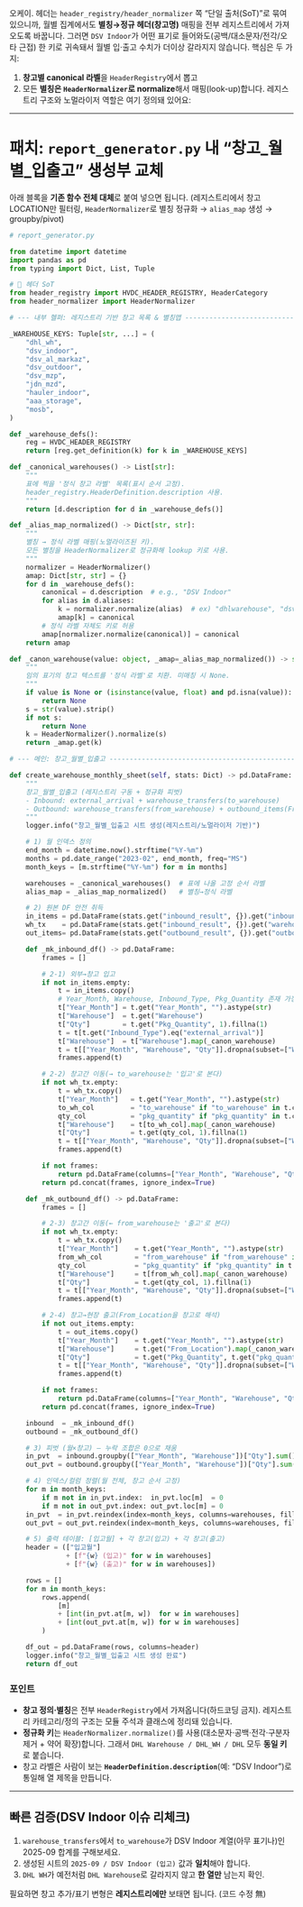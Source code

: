 오케이. 헤더는 `header_registry/header_normalizer` 쪽 “단일 출처(SoT)”로 묶여 있으니까, 월별 집계에서도 **별칭→정규 헤더(창고명)** 매핑을 전부 레지스트리에서 가져오도록 바꿉니다. 그러면 `DSV Indoor`가 어떤 표기로 들어와도(공백/대소문자/전각/오타 근접) 한 키로 귀속돼서 월별 입·출고 수치가 더이상 갈라지지 않습니다. 핵심은 두 가지:

1. **창고별 canonical 라벨**을 `HeaderRegistry`에서 뽑고
2. 모든 **별칭은 `HeaderNormalizer`로 normalize**해서 매핑(look-up)합니다.
   레지스트리 구조와 노멀라이저 역할은 여기 정의돼 있어요:

---

# 패치: `report_generator.py` 내 “창고_월별_입출고” 생성부 교체

아래 블록을 **기존 함수 전체 대체**로 붙여 넣으면 됩니다.
(레지스트리에서 창고 LOCATION만 필터링, `HeaderNormalizer`로 별칭 정규화 → `alias_map` 생성 → groupby/pivot)

```python
# report_generator.py

from datetime import datetime
import pandas as pd
from typing import Dict, List, Tuple

# 🔗 헤더 SoT
from header_registry import HVDC_HEADER_REGISTRY, HeaderCategory
from header_normalizer import HeaderNormalizer

# --- 내부 헬퍼: 레지스트리 기반 창고 목록 & 별칭맵 -----------------------------

_WAREHOUSE_KEYS: Tuple[str, ...] = (
    "dhl_wh",
    "dsv_indoor",
    "dsv_al_markaz",
    "dsv_outdoor",
    "dsv_mzp",
    "jdn_mzd",
    "hauler_indoor",
    "aaa_storage",
    "mosb",
)

def _warehouse_defs():
    reg = HVDC_HEADER_REGISTRY
    return [reg.get_definition(k) for k in _WAREHOUSE_KEYS]

def _canonical_warehouses() -> List[str]:
    """
    표에 찍을 '정식 창고 라벨' 목록(표시 순서 고정).
    header_registry.HeaderDefinition.description 사용.
    """
    return [d.description for d in _warehouse_defs()]

def _alias_map_normalized() -> Dict[str, str]:
    """
    별칭 → 정식 라벨 매핑(노멀라이즈된 키).
    모든 별칭을 HeaderNormalizer로 정규화해 lookup 키로 사용.
    """
    normalizer = HeaderNormalizer()
    amap: Dict[str, str] = {}
    for d in _warehouse_defs():
        canonical = d.description  # e.g., "DSV Indoor"
        for alias in d.aliases:
            k = normalizer.normalize(alias)  # ex) "dhlwarehouse", "dsvalmarkaz"
            amap[k] = canonical
        # 정식 라벨 자체도 키로 허용
        amap[normalizer.normalize(canonical)] = canonical
    return amap

def _canon_warehouse(value: object, _amap=_alias_map_normalized()) -> str | None:
    """
    임의 표기의 창고 텍스트를 '정식 라벨'로 치환. 미매칭 시 None.
    """
    if value is None or (isinstance(value, float) and pd.isna(value)):
        return None
    s = str(value).strip()
    if not s:
        return None
    k = HeaderNormalizer().normalize(s)
    return _amap.get(k)

# --- 메인: 창고_월별_입출고 ------------------------------------------------------

def create_warehouse_monthly_sheet(self, stats: Dict) -> pd.DataFrame:
    """
    창고_월별_입출고 (레지스트리 구동 + 정규화 피벗)
    - Inbound: external_arrival + warehouse_transfers(to_warehouse)
    - Outbound: warehouse_transfers(from_warehouse) + outbound_items(From_Location→Site)
    """
    logger.info("창고_월별_입출고 시트 생성(레지스트리/노멀라이저 기반)")

    # 1) 월 인덱스 정의
    end_month = datetime.now().strftime("%Y-%m")
    months = pd.date_range("2023-02", end_month, freq="MS")
    month_keys = [m.strftime("%Y-%m") for m in months]

    warehouses = _canonical_warehouses()  # 표에 나올 고정 순서 라벨
    alias_map = _alias_map_normalized()   # 별칭→정식 라벨

    # 2) 원본 DF 안전 취득
    in_items = pd.DataFrame(stats.get("inbound_result", {}).get("inbound_items", []))
    wh_tx    = pd.DataFrame(stats.get("inbound_result", {}).get("warehouse_transfers", []))
    out_items= pd.DataFrame(stats.get("outbound_result", {}).get("outbound_items", []))

    def _mk_inbound_df() -> pd.DataFrame:
        frames = []

        # 2-1) 외부→창고 입고
        if not in_items.empty:
            t = in_items.copy()
            # Year_Month, Warehouse, Inbound_Type, Pkg_Quantity 존재 가정(없어도 에러 안 나게)
            t["Year_Month"] = t.get("Year_Month", "").astype(str)
            t["Warehouse"]  = t.get("Warehouse")
            t["Qty"]        = t.get("Pkg_Quantity", 1).fillna(1)
            t = t[t.get("Inbound_Type").eq("external_arrival")]
            t["Warehouse"]  = t["Warehouse"].map(_canon_warehouse)
            t = t[["Year_Month", "Warehouse", "Qty"]].dropna(subset=["Warehouse"])
            frames.append(t)

        # 2-2) 창고간 이동(→ to_warehouse는 '입고'로 본다)
        if not wh_tx.empty:
            t = wh_tx.copy()
            t["Year_Month"]   = t.get("Year_Month", "").astype(str)
            to_wh_col         = "to_warehouse" if "to_warehouse" in t.columns else "To_Warehouse"
            qty_col           = "pkg_quantity" if "pkg_quantity" in t.columns else "Pkg_Quantity"
            t["Warehouse"]    = t[to_wh_col].map(_canon_warehouse)
            t["Qty"]          = t.get(qty_col, 1).fillna(1)
            t = t[["Year_Month", "Warehouse", "Qty"]].dropna(subset=["Warehouse"])
            frames.append(t)

        if not frames:
            return pd.DataFrame(columns=["Year_Month", "Warehouse", "Qty"])
        return pd.concat(frames, ignore_index=True)

    def _mk_outbound_df() -> pd.DataFrame:
        frames = []

        # 2-3) 창고간 이동(← from_warehouse는 '출고'로 본다)
        if not wh_tx.empty:
            t = wh_tx.copy()
            t["Year_Month"]    = t.get("Year_Month", "").astype(str)
            from_wh_col        = "from_warehouse" if "from_warehouse" in t.columns else "From_Warehouse"
            qty_col            = "pkg_quantity" if "pkg_quantity" in t.columns else "Pkg_Quantity"
            t["Warehouse"]     = t[from_wh_col].map(_canon_warehouse)
            t["Qty"]           = t.get(qty_col, 1).fillna(1)
            t = t[["Year_Month", "Warehouse", "Qty"]].dropna(subset=["Warehouse"])
            frames.append(t)

        # 2-4) 창고→현장 출고(From_Location을 창고로 해석)
        if not out_items.empty:
            t = out_items.copy()
            t["Year_Month"]    = t.get("Year_Month", "").astype(str)
            t["Warehouse"]     = t.get("From_Location").map(_canon_warehouse)
            t["Qty"]           = t.get("Pkg_Quantity", t.get("pkg_quantity", 1)).fillna(1)
            t = t[["Year_Month", "Warehouse", "Qty"]].dropna(subset=["Warehouse"])
            frames.append(t)

        if not frames:
            return pd.DataFrame(columns=["Year_Month", "Warehouse", "Qty"])
        return pd.concat(frames, ignore_index=True)

    inbound  = _mk_inbound_df()
    outbound = _mk_outbound_df()

    # 3) 피벗 (월×창고) — 누락 조합은 0으로 채움
    in_pvt  = inbound.groupby(["Year_Month", "Warehouse"])["Qty"].sum().unstack(fill_value=0)
    out_pvt = outbound.groupby(["Year_Month", "Warehouse"])["Qty"].sum().unstack(fill_value=0)

    # 4) 인덱스/컬럼 정렬(월 전체, 창고 순서 고정)
    for m in month_keys:
        if m not in in_pvt.index:  in_pvt.loc[m]  = 0
        if m not in out_pvt.index: out_pvt.loc[m] = 0
    in_pvt  = in_pvt.reindex(index=month_keys, columns=warehouses, fill_value=0)
    out_pvt = out_pvt.reindex(index=month_keys, columns=warehouses, fill_value=0)

    # 5) 출력 테이블: [입고월] + 각 창고(입고) + 각 창고(출고)
    header = (["입고월"]
              + [f"{w} (입고)" for w in warehouses]
              + [f"{w} (출고)" for w in warehouses])

    rows = []
    for m in month_keys:
        rows.append(
            [m]
            + [int(in_pvt.at[m, w])  for w in warehouses]
            + [int(out_pvt.at[m, w]) for w in warehouses]
        )

    df_out = pd.DataFrame(rows, columns=header)
    logger.info("창고_월별_입출고 시트 생성 완료")
    return df_out
```

### 포인트

* **창고 정의·별칭**은 전부 `HeaderRegistry`에서 가져옵니다(하드코딩 금지). 레지스트리 카테고리/정의 구조는 모듈 주석과 클래스에 정리돼 있습니다.
* **정규화 키**는 `HeaderNormalizer.normalize()`를 사용(대소문자·공백·전각·구분자 제거 + 약어 확장)합니다. 그래서 `DHL Warehouse / DHL_WH / DHL` 모두 **동일 키**로 붙습니다.
* 창고 라벨은 사람이 보는 **`HeaderDefinition.description`**(예: “DSV Indoor”)로 통일해 열 제목을 만듭니다.

---

## 빠른 검증(DSV Indoor 이슈 리체크)

1. `warehouse_transfers`에서 `to_warehouse`가 DSV Indoor 계열(아무 표기나)인 2025-09 합계를 구해보세요.
2. 생성된 시트의 `2025-09 / DSV Indoor (입고)` 값과 **일치**해야 합니다.
3. `DHL WH`가 예전처럼 `DHL Warehouse`로 갈라지지 않고 **한 열만** 남는지 확인.

필요하면 창고 추가/표기 변형은 **레지스트리에만** 보태면 됩니다. (코드 수정 無)
